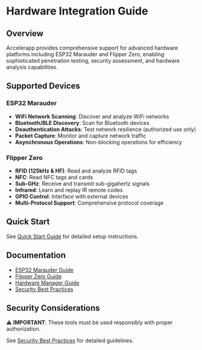# Hardware Integration Guide

## Overview

Accelerapp provides comprehensive support for advanced hardware platforms including ESP32 Marauder and Flipper Zero, enabling sophisticated penetration testing, security assessment, and hardware analysis capabilities.

## Supported Devices

### ESP32 Marauder
- **WiFi Network Scanning**: Discover and analyze WiFi networks
- **Bluetooth/BLE Discovery**: Scan for Bluetooth devices
- **Deauthentication Attacks**: Test network resilience (authorized use only)
- **Packet Capture**: Monitor and capture network traffic
- **Asynchronous Operations**: Non-blocking operations for efficiency

### Flipper Zero
- **RFID (125kHz & HF)**: Read and analyze RFID tags
- **NFC**: Read NFC tags and cards
- **Sub-GHz**: Receive and transmit sub-gigahertz signals
- **Infrared**: Learn and replay IR remote codes
- **GPIO Control**: Interface with external devices
- **Multi-Protocol Support**: Comprehensive protocol coverage

## Quick Start

See [Quick Start Guide](quick_start.md) for detailed setup instructions.

## Documentation

- [ESP32 Marauder Guide](esp32_marauder.md)
- [Flipper Zero Guide](flipper_zero.md)
- [Hardware Manager Guide](hardware_manager.md)
- [Security Best Practices](security.md)

## Security Considerations

⚠️ **IMPORTANT**: These tools must be used responsibly with proper authorization.

See [Security Best Practices](security.md) for detailed guidelines.
